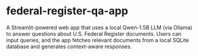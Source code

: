 # federal-register-qa-app
A Streamlit-powered web app that uses a local Qwen-1.5B LLM (via Ollama) to answer questions about U.S. Federal Register documents. Users can input queries, and the app fetches relevant documents from a local SQLite database and generates context-aware responses.
